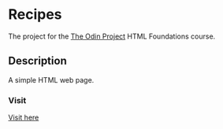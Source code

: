 # Recipes

The project for the [The Odin Project](https://www.theodinproject.com/lessons/foundations-recipes) HTML Foundations course.

## Description

A simple HTML web page.

### Visit

[Visit here](https://abdel-rahman21.github.io/odin-recipes/)
